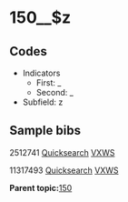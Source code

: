 # 150\_\_$z

## Codes

-   Indicators
    -   First: \_
    -   Second: \_
-   Subfield: z

## Sample bibs

2512741 [Quicksearch](https://search.library.yale.edu/catalog/2512741) [VXWS](http://prodorbis.library.yale.edu:7014/vxws/GetHoldingsService?bibId=2512741)

11317493 [Quicksearch](https://search.library.yale.edu/catalog/11317493) [VXWS](http://prodorbis.library.yale.edu:7014/vxws/GetHoldingsService?bibId=11317493)

**Parent topic:**[150](../../tags/150/150.md)

